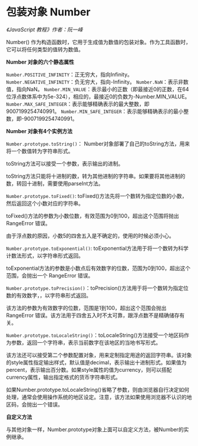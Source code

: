 包装对象 Number
===========

*《JavaScript 教程》作者：阮一峰*

Number() 作为构造函数时，它用于生成值为数值的包装对象。作为工具函数时，它可以将任何类型的值转为数值。

**Number 对象的六个静态属性**

`Number.POSITIVE_INFINITY`：正无穷大，指向Infinity。
`Number.NEGATIVE_INFINITY`：负无穷大，指向-Infinity。
`Number.NaN`：表示非数值，指向NaN。
`Number.MIN_VALUE`：表示最小的正数（即最接近0的正数，在64位浮点数体系中为5e-324），相应的，最接近0的负数为-Number.MIN_VALUE。
`Number.MAX_SAFE_INTEGER`：表示能够精确表示的最大整数，即9007199254740991。
`Number.MIN_SAFE_INTEGER`：表示能够精确表示的最小整数，即-9007199254740991。

**Number 对象有4个实例方法**

`Number.prototype.toString()`： Number对象部署了自己的toString方法，用来将一个数值转为字符串形式。

toString方法可以接受一个参数，表示输出的进制。

toString方法只能将十进制的数，转为其他进制的字符串。如果要将其他进制的数，转回十进制，需要使用parseInt方法。

`Number.prototype.toFixed()`: toFixed()方法先将一个数转为指定位数的小数，然后返回这个小数对应的字符串。

toFixed()方法的参数为小数位数，有效范围为0到100，超出这个范围将抛出 RangeError 错误。

由于浮点数的原因，小数5的四舍五入是不确定的，使用的时候必须小心。

`Number.prototype.toExponential()`: toExponential方法用于将一个数转为科学计数法形式，以字符串形式返回。

toExponential方法的参数是小数点后有效数字的位数，范围为0到100，超出这个范围，会抛出一个 RangeError 错误。

`Number.prototype.toPrecision()`：toPrecision()方法用于将一个数转为指定位数的有效数字，，以字符串形式返回。

该方法的参数为有效数字的位数，范围是1到100，超出这个范围会抛出 RangeError 错误。该方法用于四舍五入时不太可靠，跟浮点数不是精确储存有关。

`Number.prototype.toLocaleString()`：toLocaleString()方法接受一个地区码作为参数，返回一个字符串，表示当前数字在该地区的当地书写形式。

该方法还可以接受第二个参数配置对象，用来定制指定用途的返回字符串。该对象的style属性指定输出样式，默认值是decimal，表示输出十进制形式。如果值为percent，表示输出百分数。如果style属性的值为currency，则可以搭配currency属性，输出指定格式的货币字符串形式。

如果Number.prototype.toLocaleString()省略了参数，则由浏览器自行决定如何处理，通常会使用操作系统的地区设定。注意，该方法如果使用浏览器不认识的地区码，会抛出一个错误。

**自定义方法**

与其他对象一样，Number.prototype对象上面可以自定义方法，被Number的实例继承。